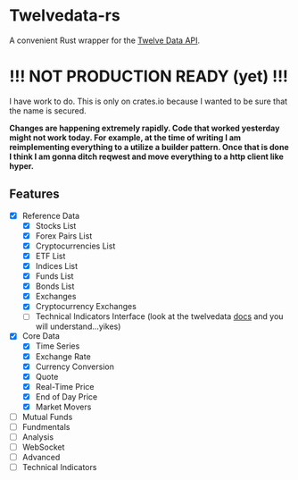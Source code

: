 # Twelvedata-rs
A convenient Rust wrapper for the [Twelve Data API](https://twelvedata.com/docs#getting-started).

# !!! NOT PRODUCTION READY (yet) !!!
I have work to do. This is only on crates.io because I wanted to be sure that the name is secured.

**Changes are happening extremely rapidly. Code that worked yesterday might not work today. For example, at the time of writing I am reimplementing everything to a utilize a builder pattern. Once that is done I think I am gonna ditch reqwest and move everything to a http client like hyper.**

## Features
- [x] Reference Data
    - [x] Stocks List
    - [x] Forex Pairs List
    - [x] Cryptocurrencies List
    - [x] ETF List
    - [x] Indices List
    - [x] Funds List
    - [x] Bonds List
    - [x] Exchanges
    - [x] Cryptocurrency Exchanges
    - [ ] Technical Indicators Interface (look at the twelvedata [docs](https://twelvedata.com/docs#technical-indicators-interface) and you will understand...yikes)
- [x] Core Data
    - [x] Time Series
    - [x] Exchange Rate
    - [x] Currency Conversion
    - [x] Quote
    - [x] Real-Time Price
    - [x] End of Day Price
    - [x] Market Movers
- [ ] Mutual Funds
- [ ] Fundmentals
- [ ] Analysis
- [ ] WebSocket
- [ ] Advanced
- [ ] Technical Indicators